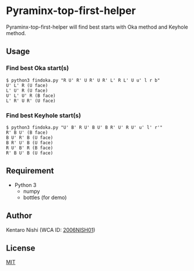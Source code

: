 # Pyraminx-top-first-helper

Pyraminx-top-first-helper will find best starts with Oka method and Keyhole method.

## Usage
### Find best Oka start(s)
```
$ python3 findoka.py "R U' R' U R' U R' L' R L' U u' l r b"
U' L' R (U face)
L' U' R (U face)
U' L' U' R (B face)
L' R' U R' (U face)
```

### Find best Keyhole start(s)
```
$ python3 findoka.py "U' B' R U' B U' B R' U' R U' u' l' r'"
R' B U' (B face)
B U' R' B (U face)
B R' U' B (U face)
R U' B' R (B face)
R' B U' B (U face)
```

## Requirement
- Python 3
  - numpy
  - bottles (for demo)

## Author
Kentaro Nishi (WCA ID: [2006NISH01](https://www.worldcubeassociation.org/persons/2006NISH01))

## License
[MIT](https://github.com/nikken7101/pyraminx-top-first-helper/blob/master/LICENSE)
